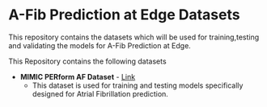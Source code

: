# A-Fib Prediction at Edge Datasets

This repository contains the datasets which will be used for training,testing and validating the models for A-Fib Prediction at Edge.

This Repository contains the following datasets

- **MIMIC PERform AF Dataset** - [Link](https://ppg-beats.readthedocs.io/en/latest/datasets/mimic_perform_af/) 
    - This dataset is used for training and testing models specifically designed for Atrial Fibrillation prediction.